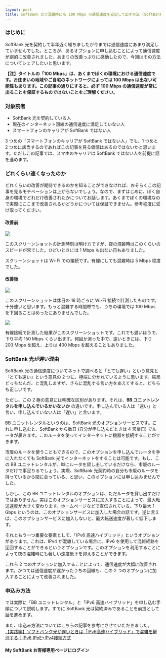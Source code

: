 ```yaml
---
layout: post
title: SoftBank 光で混雑時にも 100 Mbps の通信速度を安定して出す方法 (SoftBank 回線未契約者対象)
---
```

### はじめに
SoftBank 光を契約して半年近く経ちましたが今までは通信速度にあまり満足していませんでした。ところが、あるオプションに申し込むことによって通信速度が劇的に改善されました。あまりの改善っぷりに感動したので、今回はその方法についてシェアしたいと思います。

**【注】タイトルの「100 Mbps」は、あくまでぼくの環境における通信速度です。お住まいの地域やご自宅のネットワークによっては 100 Mbps は出ない可能性もあります。この記事の通りにすると、必ず 100 Mbps の通信速度が常に出ることを保証するものではないことをご理解ください。**

### 対象読者
- SoftBank 光を契約している人
- 現在のインターネット回線の通信速度に満足していない人
- スマートフォンのキャリアが SoftBank ではない人

3 つめの「スマートフォンのキャリアが SoftBank ではない人」でも、1 つめと 2 つめに該当するのであればこの記事を見る価値はあるのではないかと思います。ただしこの記事では、スマホのキャリアは SoftBank ではない人を前提に話を進めます。

### どれくらい速くなったのか
どれくらいの改善が期待できるのかを知ることができなければ、おそらくこの記事を見るモチベーションは上がらないでしょう。なので、まずはじめに、ぼく自身の環境でどれだけ改善されたかについてお話します。あくまでぼくの環境なので実際にここまで改善されるかどうかについては保証できません。参考程度に受け取ってください。

#### 改善前
![](/content/images/2018/10/before_bb_unit.png)

このスクリーンショットの計測時刻は明け方ですが、夜の混雑時はこのくらいのスピードが常でした。ひどいときには 1 Mbps も出ない日もありました。

スクリーンショットは Wi-Fi での接続です。有線にしても混雑時は 5 Mbps 程度でした。

#### 改善後
![](/content/images/2018/10/after_bb_unit_wifi.png)

このスクリーンショットは休日の 18 時ごろに Wi-Fi 接続で計測したものです。十分速いと思います。もっと混雑する時間帯でも、うちの環境では 100 Mbps を下回ることはめったにありませんでした。

![](/content/images/2018/10/after_bb_unit_wire.png)

有線接続で計測した結果がこのスクリーンショットです。これでも遅いほうで、下り平均 150 Mbps くらい出ます。何回か測った中で、速いときには、下り 200 Mbps を超え、上りは 400 Mbps を超えることもありました。

### SoftBank 光が遅い理由
SoftBank 光の通信速度についてネットで調べると「とても遅い」という意見と「とても速い」という意見の 2 つに、極端に分かれているように思います。結局どっちなんだ、と混乱しますが、さらに混乱する言い方をあえてすると、どちらも正しいです。

ただし、この 2 極の意見には明確な区別があります。それは、**BB ユニットレンタルを申し込んでいるかいないか** の違いです。申し込んでいる人は「速い」と言い、申し込んでいない人は「遅い」と言います。

BB ユニットレンタルというのは、SoftBank 光のオプションサービスです。これに申し込むと、SoftBank から数日 (自分が申し込んだときは 4 営業日) でルータが届きます。このルータを使ってインターネットに機器を接続することができます。

市販のルータを使うこともできるので、このオプションを申し込んでルータを手に入れなくても SoftBank 光でインターネットをすることは可能です。もし、この BB ユニットレンタルが、単にルータを貸し出しているだけなら、市販のルータだけで事足りるでしょう。実際、SoftBank 光契約時の自分も市販のルータを持っているから間に合っている、と思い、このオプションには申し込みませんでした。

しかし、この BB ユニットレンタルのオプションは、ただルータを貸し出すだけではありません。実はこのオプションサービスに加入することによって、最大転送速度が大きく変わります。ホームページなどで宣伝されている、下り最大 1 Gbps というのは、このオプションサービスに加入した場合の話です。逆に言えば、このオプションサービスに加入しないと、最大転送速度が著しく低下します。

それともう一つ重要な要素として、「IPv6 高速ハイブリッド」というオプションがあります。これは、IPv4 が混雑している場合に、IPv6 を使用して混雑経路を迂回することができるというオプションです。このオプションを利用することによって夜の混雑時にも著しい速度低下を抑えることができます。

これら 2 つのオプションに加入することによって、通信速度が大幅に改善されます。かつては通信速度が遅かったうちの回線も、この 2 つのオプションに加入することによって改善されました。

### 申込み方法
では実際に「BB ユニットレンタル」と「IPv6 高速ハイブリッド」を申し込む手順について説明します。すでに SoftBank 光は契約済みであることを前提として話を進めます。

また、申込み方法についてはこちらの記事を参考にさせていただきました。  
[【実践編】ソフトバンク光が遅いときは「IPv6高速ハイブリッド」で混雑を解消する｜IPv6 IPoE+IPv4接続方式](https://www.odorikoblog.net/entry/hybrid/)

#### My SoftBank お客様専用ページにログイン
